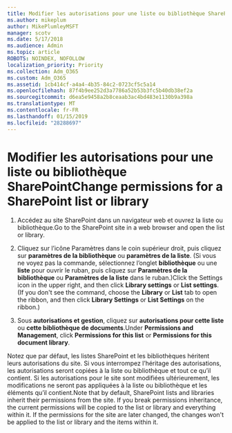 ```yaml
---
title: Modifier les autorisations pour une liste ou bibliothèque SharePoint
ms.author: mikeplum
author: MikePlumleyMSFT
manager: scotv
ms.date: 5/17/2018
ms.audience: Admin
ms.topic: article
ROBOTS: NOINDEX, NOFOLLOW
localization_priority: Priority
ms.collection: Adm_O365
ms.custom: Adm_O365
ms.assetid: 1cb414cf-a4a4-4b35-84c2-0723cf5c5a14
ms.openlocfilehash: 87f4b9ee252d3a7786a52b53b3fc5b40db38ef2a
ms.sourcegitcommit: d6ea5e9458a2b8ceaab3ac4bd483e1130b9a398a
ms.translationtype: MT
ms.contentlocale: fr-FR
ms.lasthandoff: 01/15/2019
ms.locfileid: "28288697"
---
```

# <a name="change-permissions-for-a-sharepoint-list-or-library"></a><span data-ttu-id="10d46-102">Modifier les autorisations pour une liste ou bibliothèque SharePoint</span><span class="sxs-lookup"><span data-stu-id="10d46-102">Change permissions for a SharePoint list or library</span></span>

1. <span data-ttu-id="10d46-103">Accédez au site SharePoint dans un navigateur web et ouvrez la liste ou bibliothèque.</span><span class="sxs-lookup"><span data-stu-id="10d46-103">Go to the SharePoint site in a web browser and open the list or library.</span></span>
    
2. <span data-ttu-id="10d46-p101">Cliquez sur l’icône Paramètres dans le coin supérieur droit, puis cliquez sur **paramètres de la bibliothèque** ou **paramètres de la liste**. (Si vous ne voyez pas la commande, sélectionnez l’onglet **bibliothèque** ou une **liste** pour ouvrir le ruban, puis cliquez sur **Paramètres de la bibliothèque** ou **Paramètres de la liste** dans le ruban.)</span><span class="sxs-lookup"><span data-stu-id="10d46-p101">Click the Settings icon in the upper right, and then click **Library settings** or **List settings**. (If you don't see the command, choose the **Library** or **List** tab to open the ribbon, and then click **Library Settings** or **List Settings** on the ribbon.)</span></span> 
    
3. <span data-ttu-id="10d46-106">Sous **autorisations et gestion**, cliquez sur **autorisations pour cette liste** ou **cette bibliothèque de documents**.</span><span class="sxs-lookup"><span data-stu-id="10d46-106">Under **Permissions and Management**, click **Permissions for this list** or **Permissions for this document library**.</span></span>
    
<span data-ttu-id="10d46-p102">Notez que par défaut, les listes SharePoint et les bibliothèques héritent leurs autorisations du site. Si vous interrompez l’héritage des autorisations, les autorisations seront copiées à la liste ou bibliothèque et tout ce qu’il contient. Si les autorisations pour le site sont modifiées ultérieurement, les modifications ne seront pas appliquées à la liste ou bibliothèque et les éléments qu’il contient.</span><span class="sxs-lookup"><span data-stu-id="10d46-p102">Note that by default, SharePoint lists and libraries inherit their permissions from the site. If you break permissions inheritance, the current permissions will be copied to the list or library and everything within it. If the permissions for the site are later changed, the changes won't be applied to the list or library and the items within it.</span></span>
  

